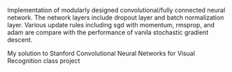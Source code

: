 Implementation of modularly designed convolutional/fully connected neural network. The network layers include dropout layer and batch normalization layer. Various update rules including sgd with momentum, rmsprop, and adam are compare with the performance of vanila stochastic gradient descent.

My solution to Stanford Convolutional Neural Networks for Visual Recognition class project
